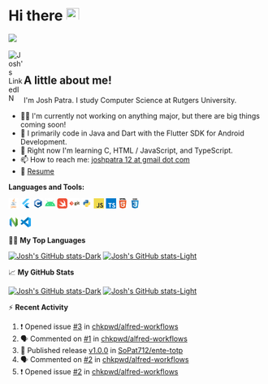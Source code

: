 # Hi there <img src="https://media.giphy.com/media/hvRJCLFzcasrR4ia7z/giphy.gif" width="25px" height="25px">

![](https://komarev.com/ghpvc/?username=SoPat712&color=orange)

<a href="https://www.linkedin.com/in/sourav-patra-702661232/">
  <img align="left" alt="Josh's LinkedIN" width="30px" src="https://iconmonstr.com/wp-content/g/gd/makefg.php?i=../releases/preview/2012/png/iconmonstr-linkedin-3.png&r=10&g=102&b=194" />
</a>

<br /> 

## A little about me! 

I'm Josh Patra. I study Computer Science at Rutgers University.

- 👨‍💻 I'm currently not working on anything major, but there are big things coming soon!
- 🤖 I primarily code in Java and Dart with the Flutter SDK for Android Development.
- 🌱 Right now I'm learning C, HTML / JavaScript, and TypeScript.
- 📫 How to reach me: [joshpatra 12 at gmail dot com](mailto:joshpatra12@gmail.com)
- 📝 [Resume](https://drive.google.com/file/d/18VeWXNwJek5gNHSUMJx6vZFXLgWm0X4a/view?usp=sharing)

**Languages and Tools:**  

<code><img height="20" src="https://raw.githubusercontent.com/github/explore/5b3600551e122a3277c2c5368af2ad5725ffa9a1/topics/java/java.png"></code>
<code><img height="20" src="https://raw.githubusercontent.com/github/explore/80688e429a7d4ef2fca1e82350fe8e3517d3494d/topics/flutter/flutter.png"></code>
<code><img height="20" src="https://raw.githubusercontent.com/github/explore/f3e22f0dca2be955676bc70d6214b95b13354ee8/topics/c/c.png"></code>
<code><img height="20" src="https://raw.githubusercontent.com/github/explore/80688e429a7d4ef2fca1e82350fe8e3517d3494d/topics/android/android.png"></code>
<code><img height="20" src="https://raw.githubusercontent.com/github/explore/80688e429a7d4ef2fca1e82350fe8e3517d3494d/topics/swift/swift.png"></code>
<code><img height="20" src="https://raw.githubusercontent.com/github/explore/80688e429a7d4ef2fca1e82350fe8e3517d3494d/topics/git/git.png"></code>
<code><img height="20" src="https://raw.githubusercontent.com/github/explore/80688e429a7d4ef2fca1e82350fe8e3517d3494d/topics/python/python.png"></code>
<code><img height="20" src="https://raw.githubusercontent.com/github/explore/80688e429a7d4ef2fca1e82350fe8e3517d3494d/topics/javascript/javascript.png"></code>
<code><img height="20" src="https://raw.githubusercontent.com/github/explore/80688e429a7d4ef2fca1e82350fe8e3517d3494d/topics/typescript/typescript.png"></code>
<code><img height="20" src="https://raw.githubusercontent.com/github/explore/80688e429a7d4ef2fca1e82350fe8e3517d3494d/topics/html/html.png"></code>
<code><img height="20" src="https://raw.githubusercontent.com/github/explore/80688e429a7d4ef2fca1e82350fe8e3517d3494d/topics/css/css.png"></code>


<code><img height="20" src="https://raw.githubusercontent.com/github/explore/26674e638508ac4a4e113ee32d6755ebfa000569/topics/neovim/neovim.png"></code>
<code><img height="20" src="https://raw.githubusercontent.com/github/explore/bbd48b997e8d0bef63f676eca4da5e1f76487b56/topics/visual-studio-code/visual-studio-code.png"></code>

👨‍💻 **My Top Languages**

[![Josh's GitHub stats-Dark](https://github-readme-stats-taupe-five-18.vercel.app/api/top-langs?username=SoPat712&show_icons=true&count_private=true&theme=vue-dark&include_all_commits=true&langs_count=8&layout=donut-vertical&hide=javascript,css,vim%20script,html#gh-dark-mode-only)](https://github.com/SoPat712/github-readme-stats#gh-dark-mode-only)
[![Josh's GitHub stats-Light](https://github-readme-stats-taupe-five-18.vercel.app/api/top-langs?username=SoPat712&show_icons=true&count_private=true&theme=vue-dark&include_all_commits=true&langs_count=8&layout=donut-vertical&hide=javascript,css,vim%20script,html#gh-light-mode-only)](https://github.com/SoPat712/github-readme-stats#gh-light-mode-only)

📈 **My GitHub Stats**

[![Josh's GitHub stats-Dark](https://github-readme-stats-taupe-five-18.vercel.app/api?username=SoPat712&show_icons=true&count_private=true&theme=vue-dark&include_all_commits=true&rank_icon=github&hide=contribs#gh-dark-mode-only)](https://github.com/SoPat712/github-readme-stats#gh-dark-mode-only)
[![Josh's GitHub stats-Light](https://github-readme-stats-taupe-five-18.vercel.app/api?username=SoPat712&show_icons=true&count_private=true&theme=vue&include_all_commits=true&rank_icon=github&hide=contribs#gh-light-mode-only)](https://github.com/SoPat712/github-readme-stats#gh-light-mode-only)

:zap: **Recent Activity**

<!--START_SECTION:activity-->
1. ❗ Opened issue [#3](https://github.com/chkpwd/alfred-workflows/issues/3) in [chkpwd/alfred-workflows](https://github.com/chkpwd/alfred-workflows)
2. 🗣 Commented on [#1](https://github.com/chkpwd/alfred-workflows/issues/1#issuecomment-2302410338) in [chkpwd/alfred-workflows](https://github.com/chkpwd/alfred-workflows)
3. 🚀 Published release [v1.0.0](https://github.com/SoPat712/ente-totp/releases/tag/v1.0.0) in [SoPat712/ente-totp](https://github.com/SoPat712/ente-totp)
4. 🗣 Commented on [#2](https://github.com/chkpwd/alfred-workflows/issues/2#issuecomment-2302209606) in [chkpwd/alfred-workflows](https://github.com/chkpwd/alfred-workflows)
5. ❗ Opened issue [#2](https://github.com/chkpwd/alfred-workflows/issues/2) in [chkpwd/alfred-workflows](https://github.com/chkpwd/alfred-workflows)
<!--END_SECTION:activity-->
